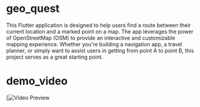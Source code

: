 # geo_quest

This Flutter application is designed to help users find a route between their current location and a marked point on a map. The app leverages the power of OpenStreetMap (OSM) to provide an interactive and customizable mapping experience. Whether you're building a navigation app, a travel planner, or simply want to assist users in getting from point A to point B, this project serves as a great starting point.

# demo_video


[![Video Preview](https://youtube.com/shorts/cgEwPsajITw?si=0_slz2i_eCnt3ifz)
